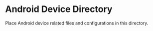 # Android Device Directory 
 
Place Android device related files and configurations in this directory. 
